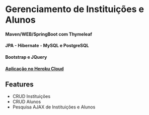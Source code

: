 # Gerenciamento de Instituições e Alunos
#### Maven/WEB/SpringBoot com Thymeleaf
#### JPA - Hibernate - MySQL e PostgreSQL
#### Bootstrap e JQuery
#### [Aplicação no Heroku Cloud](https://stormy-atoll-39012.herokuapp.com/)

## Features
* CRUD Instituições
* CRUD Alunos
* Pesquisa AJAX de Instituições e Alunos
